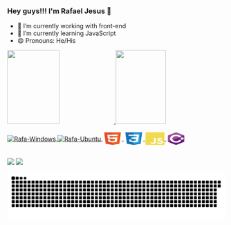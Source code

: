 ### Hey guys!!! I'm Rafael Jesus 👋

- 🔭 I’m currently working with front-end
- 🌱 I’m currently learning JavaScript
- 😄 Pronouns: He/His

<div>
  <a href="https://github.com/rafaelpradoj">
  <img height="170em" width="49%" src="https://github-readme-stats.vercel.app/api?username=rafaelpradoj&show_icons=true&theme=dracula&include_all_commits=true&count_private=true"/>
  <img height="170em" width="48%" src="https://github-readme-stats.vercel.app/api/top-langs/?username=rafaelpradoj&layout=compact&langs_count=7&theme=dracula"/>
</div>
  
<div style="display: inline_block"><br>
   <img align="center" title="Windows" alt="Rafa-Windows" height="30" width="45" src="https://cdn.jsdelivr.net/gh/devicons/devicon/icons/windows8/windows8-original.svg" />
  <img align="center" title="Ubuntu" alt="Rafa-Ubuntu" height="30" width="45" src="https://cdn.jsdelivr.net/gh/devicons/devicon/icons/ubuntu/ubuntu-plain.svg">
  <img align="center" title="HTML" alt="Rafa-HTML" height="30" width="45" src="https://raw.githubusercontent.com/devicons/devicon/master/icons/html5/html5-original.svg">
  <img align="center" title="CSS" alt="Rafa-CSS" height="30" width="45" src="https://raw.githubusercontent.com/devicons/devicon/master/icons/css3/css3-original.svg">
  <img align="center" title="JavaScript" alt="Rafa-Js" height="30" width="45" src="https://raw.githubusercontent.com/devicons/devicon/master/icons/javascript/javascript-plain.svg">
  <img align="center" title="CSharp" alt="Rafa-CSharp" height="30" width="45" src="https://raw.githubusercontent.com/devicons/devicon/master/icons/csharp/csharp-original.svg">
  <img align="right" alt="" src="https://c.tenor.com/Nz_vlGMgXV0AAAAM/done-congrats.gif">
</div>
  
  ##
  
  <div> 
  <a href = "mailto:rafaelpradoj@gmail.com" target="_blank"><img src="https://img.shields.io/badge/Gmail-D14836?style=for-the-badge&logo=gmail&logoColor=white"></a>
  <a href="https://www.linkedin.com/in/rafaelpradoj/" target="_blank"><img src="https://img.shields.io/badge/-LinkedIn-%230077B5?style=for-the-badge&logo=linkedin&logoColor=white"></a>  
  </div>

  ![Snake animation](https://github.com/rafaelpradoj/rafaelpradoj/blob/output/github-contribution-grid-snake.svg)
